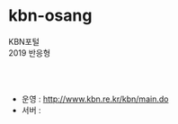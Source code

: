# kbn-osang
KBN포털
<br />
2019
반응형

<br /><br />
- 운영 : http://www.kbn.re.kr/kbn/main.do<br />
- 서버 : 
